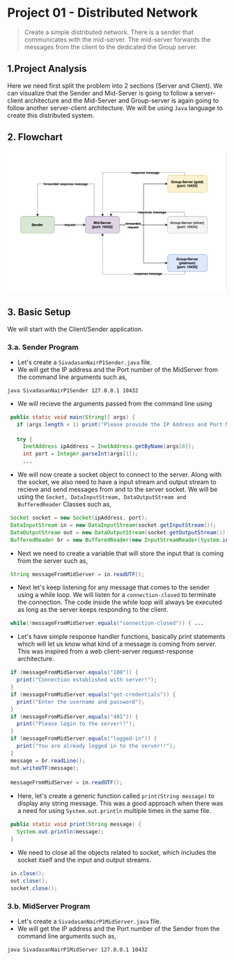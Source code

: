 # Project 01 - Distributed Network
> Create a simple distributed network. There is a sender that communicates with the mid-server. The mid-server forwards the messages from the client to the dedicated the Group server.

## 1.Project Analysis
Here we need first split the problem into 2 sections (Server and Client). We can visualize that the Sender and Mid-Server is going to follow a server-client architecture and the Mid-Server and Group-server is again going to follow another server-client architecture. We will be using `Java` language to create this distributed system.

## 2. Flowchart
![Alt text](assets/flowchart.png)

## 3. Basic Setup
We will start with the Client/Sender application.

### 3.a. Sender Program
 - Let's create a `SivadasanNairP1Sender.java` file.
 - We will get the IP address and the Port number of the MidServer from the command line arguments such
 as, 
 ```shell
 java SivadasanNairP1Sender 127.0.0.1 10432
 ```
 - We will recieve the arguments passed from the command line using 
 ```java
  public static void main(String[] args) {
    if (args.length < 1) print("Please provide the IP Address and Port Number");

    try {
      InetAddress ipAddress = InetAddress.getByName(args[0]);
      int port = Integer.parseInt(args[1]);
      ...
 ```
 - We will now create a socket object to connect to the server. Along with the socket, we also need to have a input stream and output stream to recieve and send messages from and to the server socket. We will be using the `Socket, DataInputStream, DataOutputStream and BufferedReader` Classes such as,
 ```java
  Socket socket = new Socket(ipAddress, port);
  DataInputStream in = new DataInputStream(socket.getInputStream());
  DataOutputStream out = new DataOutputStream(socket.getOutputStream());
  BufferedReader br = new BufferedReader(new InputStreamReader(System.in));
 ```
 - Next we need to create a variable that will store the input that is coming from the server such as,
 ```java
  String messageFromMidServer = in.readUTF();
 ```
 - Next let's keep listening for any message that comes to the sender using a while loop. We will listen for a `connection-closed` to terminate the connection. The code inside the while loop will always be executed as long as the server keeps responding to the client.
 ```java
  while(!messageFromMidServer.equals("connection-closed")) { ...
 ```
 - Let's have simple response handler functions, basically print statements which will let us know what kind of a message is coming from server. This was inspired from a web client-server request-response architecture.
 ```java
  if (messageFromMidServer.equals("100")) {
    print("Connection established with server!");
  }
  if (messageFromMidServer.equals("get-credentials")) {
    print("Enter the username and password");
  }
  if (messageFromMidServer.equals("401")) {
    print("Please login to the server!!");
  }
  if (messageFromMidServer.equals("logged-in")) {
    print("You are already logged in to the server!!");
  }          
  message = br.readLine();
  out.writeUTF(message);
  
  messageFromMidServer = in.readUTF();
 ```
 - Here, let's create a generic function called `print(String message)` to display any string message. This was a good approach when there was a need for using `System.out.println` multiple times in the same file.
 ```java
  public static void print(String message) {
    System.out.println(message);
  }
 ```
 - We need to close all the objects related to socket, which includes the socket itself and the input and output streams.
 ```java
  in.close();
  out.close();
  socket.close();
 ```

 ### 3.b. MidServer Program
 - Let's create a `SivadasanNairP1MidServer.java` file.
 - We will get the IP address and the Port number of the Sender from the command line arguments such
 as, 
 ```shell
 java SivadasanNairP1MidServer 127.0.0.1 10432
 ```
